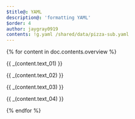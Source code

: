 ```yaml
---
$title@: YAML
description@: 'formatting YAML'
$order: 4
author: jaygray0919
contents: !g.yaml /shared/data/pizza-sub.yaml
---
```


{% for content in doc.contents.overview %}
<p class="">{{ _(content.text_01) }}</p>
<p class="">{{ _(content.text_02) }}</p>
<p class="">{{ _(content.text_03) }}</p>
<p class="">{{ _(content.text_04) }}</p>
{% endfor %}

